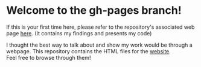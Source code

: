 Welcome to the gh-pages branch!
==

If this is your first time here, please refer to the repository's associated web page [here](https://joshholla.github.io/neuro_noodle/). (It contains my findings and presents my code)

I thought the best way to talk about and show my work would be through a webpage. This repository contains the HTML files for the [website](https://joshholla.github.io/neuro_noodle/).  
Feel free to browse through them!